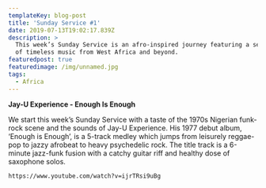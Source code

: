 ```yaml
---
templateKey: blog-post
title: 'Sunday Service #1'
date: 2019-07-13T19:02:17.839Z
description: >
  This week’s Sunday Service is an afro-inspired journey featuring a selection
  of timeless music from West Africa and beyond.
featuredpost: true
featuredimage: /img/unnamed.jpg
tags:
  - Africa
---
```

**Jay-U Experience - Enough Is Enough**

We start this week’s Sunday Service with a taste of the 1970s Nigerian funk-rock scene and the sounds of Jay-U Experience. His 1977 debut album, ‘Enough is Enough’, is a 5-track medley which jumps from leisurely reggae-pop to jazzy afrobeat to heavy psychedelic rock. The title track is a 6-minute jazz-funk fusion with a catchy guitar riff and healthy dose of saxophone solos.

```
https://www.youtube.com/watch?v=ijrTRsi9uBg
```
